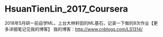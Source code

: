 # HsuanTienLin_2017_Coursera
2018年5月研一前自学ML，上台大林轩田的ML基石，记录一下做的8次作业【更多详细笔记见我的博客】
我的博客：http://www.cnblogs.com/LS1314/
